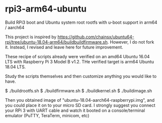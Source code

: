 # rpi3-arm64-ubuntu
Build RPi3 boot and Ubuntu system root rootfs with u-boot support in arm64 / aarch64

This project is inspired by https://github.com/chainsx/ubuntu64-rpi/tree/ubuntu-18.04-arm64/buildbuildfirmware.sh.
However, I do not fork it. Instead, I revised and leave here for future improvement.

These recipe of scripts already were verified on an amd64 Ubuntu 16.04 LTS with Raspberry Pi 3 Model B v1.2. THe verified target is arm64 Ubuntu 18.04 LTS.

Study the scripts themselves and then customize anything you would like to have.

$ ./buildrootfs.sh
$ ./buildfirmware.sh
$ ./buildkernel.sh
$ ./buildimage.sh

Then you obtained image of "ubuntu-18.04-aarch64-raspberrypi.img", and you could place it on to your micro SD card. I strongly suggest you connect your RPi 3 with UART cable and watch it booted on a console/terminal emulator (PuTTY, TeraTerm, minicom, etc)

